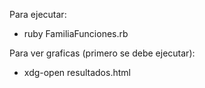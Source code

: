 Para ejecutar:
- ruby FamiliaFunciones.rb

Para ver graficas (primero se debe ejecutar):
- xdg-open resultados.html